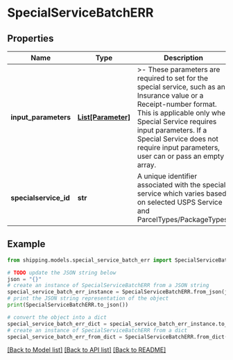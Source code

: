 # SpecialServiceBatchERR


## Properties

Name | Type | Description | Notes
------------ | ------------- | ------------- | -------------
**input_parameters** | [**List[Parameter]**](Parameter.md) | &gt;- These parameters are required to set for the special service, such as an Insurance value or a Receipt-number format. This is applicable only when Special Service requires input parameters. If a Special Service does not require input parameters, user can or pass an empty array. | [optional] 
**specialservice_id** | **str** | A unique identifier associated with the special service which varies based on selected USPS Service and ParcelTypes/PackageTypes. | 

## Example

```python
from shipping.models.special_service_batch_err import SpecialServiceBatchERR

# TODO update the JSON string below
json = "{}"
# create an instance of SpecialServiceBatchERR from a JSON string
special_service_batch_err_instance = SpecialServiceBatchERR.from_json(json)
# print the JSON string representation of the object
print(SpecialServiceBatchERR.to_json())

# convert the object into a dict
special_service_batch_err_dict = special_service_batch_err_instance.to_dict()
# create an instance of SpecialServiceBatchERR from a dict
special_service_batch_err_from_dict = SpecialServiceBatchERR.from_dict(special_service_batch_err_dict)
```
[[Back to Model list]](../README.md#documentation-for-models) [[Back to API list]](../README.md#documentation-for-api-endpoints) [[Back to README]](../README.md)


